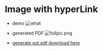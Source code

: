 Image with hyperLink 
====================

* demo
![what](https://raw.github.com/Universefei/podofomemo/master/podofoSRC/feicode/imgNuri/figure/demo.png)

* generated PDF
![fullpic.png](https://raw.github.com/Universefei/podofomemo/master/podofoSRC/feicode/imgNuri/figure/fullpic.png)

* [generate out.pdf download here](https://github.com/Universefei/podofomemo/blob/master/podofoSRC/feicode/imgNuri/out.pdf)


